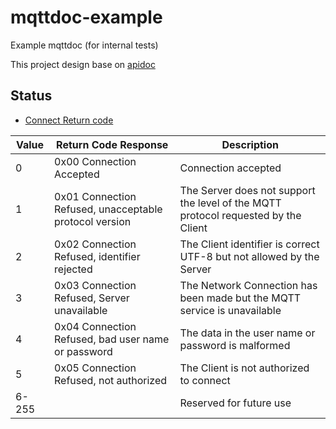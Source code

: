 # mqttdoc-example

Example mqttdoc (for internal tests)

This project design base on [apidoc](https://github.com/apidoc/apidoc)


## Status
+ [Connect Return code](http://docs.oasis-open.org/mqtt/mqtt/v3.1.1/os/mqtt-v3.1.1-os.html#_Toc398718035)

| Value  | Return Code Response  | Description  |
|---|---|---|
| 0  | 0x00 Connection Accepted  | Connection accepted  |
| 1  | 0x01 Connection Refused, unacceptable protocol version  | The Server does not support the level of the MQTT protocol requested by the Client  |
| 2  | 0x02 Connection Refused, identifier rejected  | The Client identifier is correct UTF-8 but not allowed by the Server |
| 3  | 0x03 Connection Refused, Server unavailable  | The Network Connection has been made but the MQTT service is unavailable |
| 4  | 0x04 Connection Refused, bad user name or password  | The data in the user name or password is malformed  |
| 5  | 0x05 Connection Refused, not authorized  | The Client is not authorized to connect  |
| 6-255  |   | Reserved for future use  |